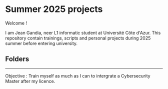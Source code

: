 # Summer 2025 projects

Welcome !

I am Jean Gandia, neer L1 informatic student at Université Côte d'Azur.
This repository contain trainings, scripts and personal projects during 2025 summer before entering university.

## Folders

---

Objective : Train myself as much as I can to intergrate a Cybersecurity Master after my licence.